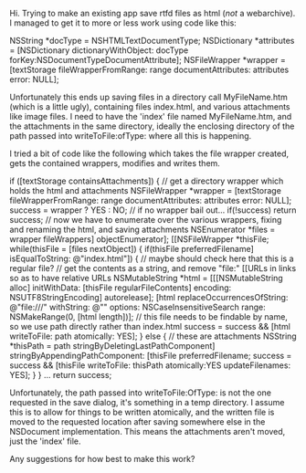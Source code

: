 

Hi. Trying to make an existing app save rtfd files as html (*not* a webarchive). I managed to get it to more or less work using code like this:

    
NSString *docType = NSHTMLTextDocumentType;
NSDictionary *attributes = [NSDictionary dictionaryWithObject: docType forKey:NSDocumentTypeDocumentAttribute];
NSFileWrapper *wrapper = [textStorage fileWrapperFromRange: range documentAttributes: attributes error: NULL];


Unfortunately this ends up saving files in a directory call M<nowiki/>yFileName.htm (which is a little ugly), containing files index.html, and various attachments like image files. I need to have the 'index' file named M<nowiki/>yFileName.htm, and the attachments in the same directory, ideally the enclosing directory of the path passed into writeToFile:ofType: where all this is happening.

I tried a bit of code like the following which takes the file wrapper created, gets the contained wrappers, modifies and writes them. 

    
if ([textStorage containsAttachments]) {
	// get a directory wrapper which holds the html and attachments
	NSFileWrapper *wrapper = [textStorage fileWrapperFromRange: range documentAttributes: attributes error: NULL];
	success = wrapper ? YES : NO;
	// if no wrapper bail out...
	if(!success) return success;
	// now we have to enumerate over the various wrappers, fixing and renaming the html, and saving attachments
	NSEnumerator *files = wrapper fileWrappers] objectEnumerator];
	[[NSFileWrapper *thisFile;		
	while(thisFile = [files nextObject]) {
		if(thisFile preferredFilename] isEqualToString: @"index.html"]) {
			// maybe should check here that this is a regular file?
			// get the contents as a string, and remove "file:" [[URLs in links so as to have relative URLs
			NSMutableString *html = [[[NSMutableString alloc] initWithData: [thisFile regularFileContents] encoding: NSUTF8StringEncoding] autorelease];
			[html replaceOccurrencesOfString: @"file:///" withString: @"" options: NSCaseInsensitiveSearch range: NSMakeRange(0, [html length])];
			// this file needs to be findable by name, so we use path directly rather than index.html
			success = success && [html writeToFile: path atomically: YES];
		} else {
			// these are attachments
			NSString *thisPath = path stringByDeletingLastPathComponent] stringByAppendingPathComponent: [thisFile preferredFilename;
			success = success && [thisFile writeToFile: thisPath atomically:YES updateFilenames: YES];
		}
	}
... return success;


Unfortunately, the path passed into w<nowiki/>riteToFile:OfType: is not the one requested in the save dialog, it's something in a temp directory. I assume this is to allow for things to be written atomically, and the written file is moved to the requested location after saving somewhere else in the NSDocument implementation. This means the attachments aren't moved, just the 'index' file.

Any suggestions for how best to make this work?
